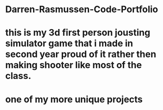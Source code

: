 # Darren-Rasmussen-Code-Portfolio
# this is my 3d first person jousting simulator game that i made in second year proud of it rather then making shooter like most of the class.
# one of my more unique projects
